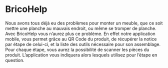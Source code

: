 # BricoHelp

Nous avons tous déjà eu des problèmes pour monter un meuble, que ce soit mettre une planche au mauvais endroit, ou même se tromper de planche. Avec BricoHelp vous n’aurez plus ce problème. En effet notre application mobile, vous permet grâce au QR Code du produit, de récupérer la notice par étape de celui-ci, et la liste des outils nécessaire pour son assemblage. Pour chaque étape, vous aurez la possibilité de scanner les pièces du produit. L’application vous indiquera alors lesquels utilisez pour l’étape en question.
